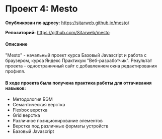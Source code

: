 # Проект 4: Mesto
__Опубликован по адресу:__ https://sitarweb.github.io/mesto/

__Репозиторий:__ https://github.com/Sitarweb/mesto
#### Описание
"Mesto" - начальный проект курса Базовый Javascript и работа с браузером, курса Яндекс Практикум "Веб-разработчик". Результат проекта - одностраничный сайт с добавлением окна редактирования профиля.
#### В ходе проекта была получена практика работы для оттачивания навыков:
* Методология БЭМ
* Семантическая верстка
* Flexbox верстка
* Grid верстка
* Различное позиционирование элементов
* Верстка под различные форматы устройств
* Базовый Javascript 
